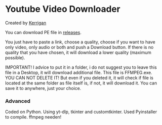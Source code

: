 # Youtube Video Downloader
Created by <a href="https://github.com/KmeKerrigan">Kerrigan</a>

You can download PE file in <a href="https://github.com/KarriganMe/youtube-downloader/releases">releases</a>.

You just have to paste a link, choose a quality, choose if you want to have only video, only audio or both and push a Download button.
If there is no quality that you have chosen, it will download a lower quality (maximum possible).

IMPORTANT!
I advice to put it in a folder, i do not suggest you to leave this file in a Desktop, it will download additional file. This file is FFMPEG.exe. YOU CAN NOT DELETE IT! 
But even if you deleted it, it will check if file is located at the same folder as file itself is, if not, it will download it.
You can save it to anywhere, just your choice.
### Advanced
Coded on Python. Using yt-dlp, tkinter and customtkinter. Used Pyinstaller to compile.
ffmpeg needen!
